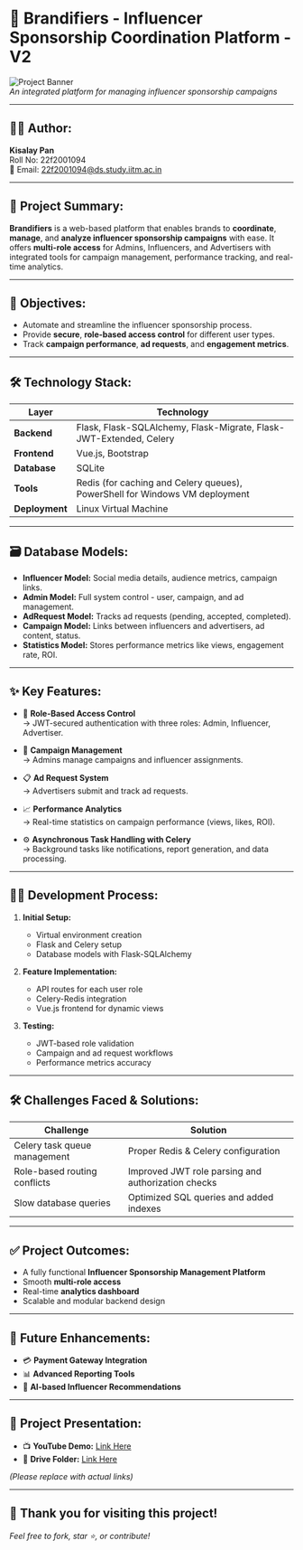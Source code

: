 # 🚀 Brandifiers - Influencer Sponsorship Coordination Platform - V2

![Project Banner](https://img.shields.io/badge/Project-Brandifiers-blueviolet?style=for-the-badge)  
*An integrated platform for managing influencer sponsorship campaigns*

---

## 👨‍💻 Author:

**Kisalay Pan**  
Roll No: 22f2001094  
📧 Email: [22f2001094@ds.study.iitm.ac.in](mailto:22f2001094@ds.study.iitm.ac.in)

---

## 📌 Project Summary:

**Brandifiers** is a web-based platform that enables brands to **coordinate**, **manage**, and **analyze influencer sponsorship campaigns** with ease. It offers **multi-role access** for Admins, Influencers, and Advertisers with integrated tools for campaign management, performance tracking, and real-time analytics.

---

## 🎯 Objectives:

- Automate and streamline the influencer sponsorship process.
- Provide **secure**, **role-based access control** for different user types.
- Track **campaign performance**, **ad requests**, and **engagement metrics**.

---

## 🛠️ Technology Stack:

| Layer        | Technology                                   |
|------------- |--------------------------------------------|
| **Backend**  | Flask, Flask-SQLAlchemy, Flask-Migrate, Flask-JWT-Extended, Celery |
| **Frontend** | Vue.js, Bootstrap |
| **Database** | SQLite |
| **Tools**    | Redis (for caching and Celery queues), PowerShell for Windows VM deployment |
| **Deployment** | Linux Virtual Machine |

---

## 🗃️ Database Models:

- **Influencer Model:** Social media details, audience metrics, campaign links.
- **Admin Model:** Full system control - user, campaign, and ad management.
- **AdRequest Model:** Tracks ad requests (pending, accepted, completed).
- **Campaign Model:** Links between influencers and advertisers, ad content, status.
- **Statistics Model:** Stores performance metrics like views, engagement rate, ROI.

---

## ✨ Key Features:

- 🔐 **Role-Based Access Control**  
  → JWT-secured authentication with three roles: Admin, Influencer, Advertiser.

- 📢 **Campaign Management**  
  → Admins manage campaigns and influencer assignments.

- 📋 **Ad Request System**  
  → Advertisers submit and track ad requests.

- 📈 **Performance Analytics**  
  → Real-time statistics on campaign performance (views, likes, ROI).

- ⚙️ **Asynchronous Task Handling with Celery**  
  → Background tasks like notifications, report generation, and data processing.

---

## 🧑‍💻 Development Process:

1. **Initial Setup:**  
   - Virtual environment creation  
   - Flask and Celery setup  
   - Database models with Flask-SQLAlchemy  

2. **Feature Implementation:**  
   - API routes for each user role  
   - Celery-Redis integration  
   - Vue.js frontend for dynamic views  

3. **Testing:**  
   - JWT-based role validation  
   - Campaign and ad request workflows  
   - Performance metrics accuracy  

---

## 🛠️ Challenges Faced & Solutions:

| Challenge                     | Solution                          |
|------------------------------ |---------------------------------- |
| Celery task queue management  | Proper Redis & Celery configuration |
| Role-based routing conflicts  | Improved JWT role parsing and authorization checks |
| Slow database queries          | Optimized SQL queries and added indexes |

---

## ✅ Project Outcomes:

- A fully functional **Influencer Sponsorship Management Platform**
- Smooth **multi-role access**
- Real-time **analytics dashboard**
- Scalable and modular backend design

---

## 🚀 Future Enhancements:

- 💳 **Payment Gateway Integration**
- 📊 **Advanced Reporting Tools**
- 🤖 **AI-based Influencer Recommendations**

---

## 🎥 Project Presentation:

- 📺 **YouTube Demo:** [Link Here](https://your-youtube-link.com)  
- 📂 **Drive Folder:** [Link Here](https://drive.google.com/file/d/1P_afzhdtQ2WKKB08L-sPjc2R19-W9xuu/view?usp=drive_link)

*(Please replace with actual links)*

---

## 🌟 Thank you for visiting this project!  
*Feel free to fork, star ⭐, or contribute!*

